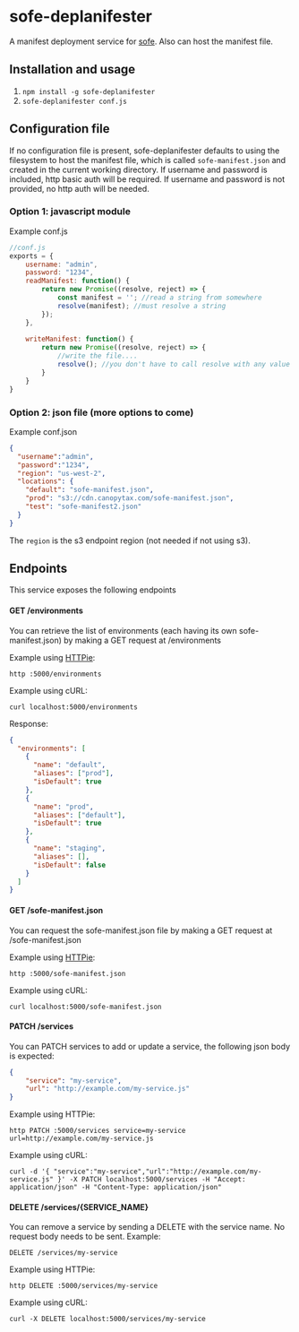 # sofe-deplanifester
A manifest deployment service for [sofe](https://github.com/CanopyTax/sofe). Also can host the manifest file.

## Installation and usage
1. `npm install -g sofe-deplanifester`
2. `sofe-deplanifester conf.js`

## Configuration file
If no configuration file is present, sofe-deplanifester defaults to using the filesystem to host the manifest file, which is called `sofe-manifest.json` and created in the current working directory. If username and password is included, http basic auth will be required. If username and password is not provided, no http auth will be needed.

### Option 1: javascript module
Example conf.js
```js
//conf.js
exports = {
    username: "admin",
    password: "1234",
    readManifest: function() {
        return new Promise((resolve, reject) => {
            const manifest = ''; //read a string from somewhere
            resolve(manifest); //must resolve a string
        });
    },
    
    writeManifest: function() {
        return new Promise((resolve, reject) => {
            //write the file....
            resolve(); //you don't have to call resolve with any value
        }
    }
}
```
### Option 2: json file (more options to come)
Example conf.json
```json
{
  "username":"admin",
  "password":"1234",
  "region": "us-west-2",
  "locations": {
    "default": "sofe-manifest.json",
    "prod": "s3://cdn.canopytax.com/sofe-manifest.json",
    "test": "sofe-manifest2.json"
  }
}
```
The `region` is the s3 endpoint region (not needed if not using s3).

## Endpoints

This service exposes the following endpoints

#### GET /environments

You can retrieve the list of environments (each having its own sofe-manifest.json) by making a GET request at /environments

Example using [HTTPie](https://github.com/jkbrzt/httpie):

    http :5000/environments

Example using cURL:

    curl localhost:5000/environments

Response:
```json
{
  "environments": [
    {
      "name": "default",
      "aliases": ["prod"],
      "isDefault": true
    },
    {
      "name": "prod",
      "aliases": ["default"],
      "isDefault": true
    },
    {
      "name": "staging",
      "aliases": [],
      "isDefault": false
    }
  ]
}
```

#### GET /sofe-manifest.json

You can request the sofe-manifest.json file by making a GET request at /sofe-manifest.json

Example using [HTTPie](https://github.com/jkbrzt/httpie):

    http :5000/sofe-manifest.json

Example using cURL:

    curl localhost:5000/sofe-manifest.json

#### PATCH /services

You can PATCH services to add or update a service, the following json body is expected: 

```json
{
    "service": "my-service",
    "url": "http://example.com/my-service.js"
}
```

Example using HTTPie:

    http PATCH :5000/services service=my-service url=http://example.com/my-service.js

Example using cURL:

    curl -d '{ "service":"my-service","url":"http://example.com/my-service.js" }' -X PATCH localhost:5000/services -H "Accept: application/json" -H "Content-Type: application/json"

#### DELETE /services/{SERVICE_NAME}

You can remove a service by sending a DELETE with the service name. No request body needs to be sent. Example:

    DELETE /services/my-service

Example using HTTPie:

    http DELETE :5000/services/my-service

Example using cURL:

    curl -X DELETE localhost:5000/services/my-service


